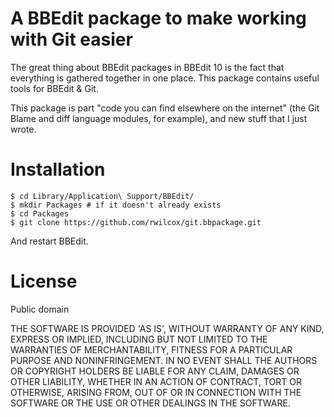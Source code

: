 A BBEdit package to make working with Git easier
===================================================

The great thing about BBEdit packages in BBEdit 10 is the fact that everything is gathered together in one place. This package contains useful tools for BBEdit & Git.

This package is part "code you can find elsewhere on the internet" (the Git Blame and diff language modules, for example), and new stuff that I just wrote.

Installation
============

    $ cd Library/Application\ Support/BBEdit/
    $ mkdir Packages # if it doesn't already exists
    $ cd Packages
    $ git clone https://github.com/rwilcox/git.bbpackage.git

And restart BBEdit.

License
================

Public domain

THE SOFTWARE IS PROVIDED 'AS IS', WITHOUT WARRANTY OF ANY KIND, EXPRESS OR IMPLIED, INCLUDING BUT NOT LIMITED TO THE WARRANTIES OF MERCHANTABILITY, FITNESS FOR A PARTICULAR PURPOSE AND NONINFRINGEMENT. IN NO EVENT SHALL THE AUTHORS OR COPYRIGHT HOLDERS BE LIABLE FOR ANY CLAIM, DAMAGES OR OTHER LIABILITY, WHETHER IN AN ACTION OF CONTRACT, TORT OR OTHERWISE, ARISING FROM, OUT OF OR IN CONNECTION WITH THE SOFTWARE OR THE USE OR OTHER DEALINGS IN THE SOFTWARE.
